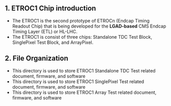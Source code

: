 ## 1. ETROC1 Chip introduction
  - The ETROC1 is the second prototype of ETROCn (Endcap Timing Readout Chip) that is being developed for the **LGAD-based** CMS Endcap Timing Layer (ETL) or HL-LHC. 
  - The ETROC1 is consist of three chips: Standalone TDC Test Block, SinglePixel Test Block, and ArrayPixel.
## 2. File Organization  
  - This directory is used to store ETROC1 Standalone TDC Test related document, firmware, and software
  - This directory is used to store ETROC1 SinglePixel Test related document, firmware, and software
  - This directory is used to store ETROC1 Array Test related document, firmware, and software
